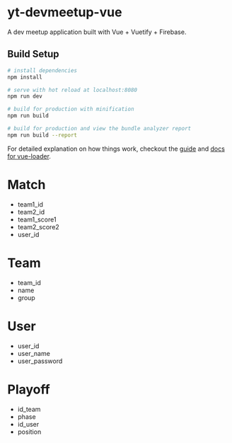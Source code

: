 # yt-devmeetup-vue

A dev meetup application built with Vue + Vuetify + Firebase.

## Build Setup

``` bash
# install dependencies
npm install

# serve with hot reload at localhost:8080
npm run dev

# build for production with minification
npm run build

# build for production and view the bundle analyzer report
npm run build --report
```

For detailed explanation on how things work, checkout the [guide](http://vuejs-templates.github.io/webpack/) and [docs for vue-loader](http://vuejs.github.io/vue-loader).


# Match
- team1_id
- team2_id
- team1_score1
- team2_score2
- user_id

# Team
- team_id
- name
- group

# User
- user_id
- user_name
- user_password

# Playoff
- id_team
- phase
- id_user
- position
